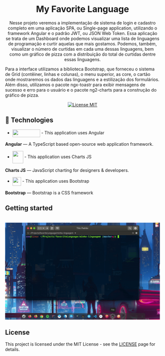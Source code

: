  <h1 align="center">
  <br>
My Favorite Language
</h1>

<p align="center">Nesse projeto veremos a implementação de sistema de login e cadastro completo em uma aplicação SPA, ou Single-page application, utilizando o framework Angular e o padrão JWT, ou JSON Web Token. Essa aplicação se trata de um Dashboard onde podemos visualizar uma lista de linguagens de programação e curtir aquelas que mais gostamos. Podemos, também, visualizar o número de curtidas em cada uma dessas linguagens, bem como um gráfico de pizza com a distribuição do total de curtidas dentre essas linguagens.

Para a interface utilizamos a biblioteca Bootstrap, que forneceu o sistema de Grid (contêiner, linhas e colunas), o menu superior, as core, o cartão onde mostraremos os dados das linguagens e a estilização dos formulários. Além disso, utilizamos o pacote ngx-toastr para exibir mensagens de sucesso e erro para o usuário e o pacote ng2-charts para a construção do gráfico de pizza.</p>

<p align="center">
  <a href="https://opensource.org/licenses/MIT">
    <img src="https://img.shields.io/badge/License-MIT-blue.svg" alt="License MIT">
  </a>
</p>

[//]: # (Add your gifs/images here:)


## :rocket: Technologies
[//]: # (Add the features of your project here:)
*  <img src="https://angular.io/assets/images/logos/angular/logo-nav@2x.png" align="center" width="90" height="25">  -  This application uses Angular

**Angular** — A TypeScript based open-source web application framework.

* <img src="https://www.chartjs.org/img/chartjs-logo.svg" align="center" width="35" height="40">  -  This application uses Charts JS 

**Charts JS**  —  JavaScript charting for designers & developers.

*  <img src="https://upload.wikimedia.org/wikipedia/commons/thumb/b/b2/Bootstrap_logo.svg/200px-Bootstrap_logo.svg.png" align="center" width="28" height="28">  - This application uses Bootstrap 

**Bootstrap** — Bootstrap is a CSS framework
</div>

## Getting started


<br>
<img src="getting_started.gif" align="center">

## License

This project is licensed under the MIT License - see the [LICENSE](https://opensource.org/licenses/MIT) page for details.

